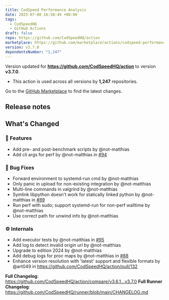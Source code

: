 ```yaml
---
title: CodSpeed Performance Analysis
date: 2025-07-08 16:58:49 +00:00
tags:
  - CodSpeedHQ
  - GitHub Actions
draft: false
repo: https://github.com/CodSpeedHQ/action
marketplace: https://github.com/marketplace/actions/codspeed-performance-analysis
version: v3.7.0
dependentsNumber: "1,247"
---
```



Version updated for **https://github.com/CodSpeedHQ/action** to version **v3.7.0**.
- This action is used across all versions by **1,247** repositories.

Go to the [GitHub Marketplace](https://github.com/marketplace/actions/codspeed-performance-analysis) to find the latest changes.

## Release notes

## What's Changed


### <!-- 0 -->🚀 Features
- Add pre- and post-benchmark scripts by @not-matthias
- Add cli args for perf by @not-matthias in [#94](https://github.com/CodSpeedHQ/runner/pull/94)

### <!-- 1 -->🐛 Bug Fixes
- Forward environment to systemd-run cmd by @not-matthias
- Only panic in upload for non-existing integration by @not-matthias
- Multi-line commands in valgrind by @not-matthias
- Symlink libpython doesn't work for statically linked python by @not-matthias in [#89](https://github.com/CodSpeedHQ/runner/pull/89)
- Run perf with sudo; support systemd-run for non-perf walltime by @not-matthias
- Use correct path for unwind info by @not-matthias

### <!-- 7 -->⚙️ Internals
- Add executor tests by @not-matthias in [#95](https://github.com/CodSpeedHQ/runner/pull/95)
- Add log to detect invalid origin url by @not-matthias
- Upgrade to edition 2024 by @not-matthias
- Add debug logs for proc maps by @not-matthias in [#88](https://github.com/CodSpeedHQ/runner/pull/88)
- Enhance version resolution with 'latest' support and flexible formats by @art049 in https://github.com/CodSpeedHQ/action/pull/132

**Full Changelog**: https://github.com/CodSpeedHQ/action/compare/v3.6.1...v3.7.0
**Full Runner Changelog**: https://github.com/CodSpeedHQ/runner/blob/main/CHANGELOG.md
